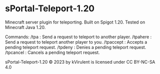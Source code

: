 # sPortal-Teleport-1.20
Minecraft server plugin for teleporting. Built on Spigot 1.20. Tested on Minecraft Java 1.20.

Commands:
/tpa <player> : Send a request to teleport to another player.
/tpahere <player> : Send a request to teleport another player to you.
/tpaccept : Accepts a pending teleport request.
/tpdeny : Denies a pending teleport request.
/tpcancel : Cancels a pending teleport request.


sPortal-Teleport-1.20 © 2023 by kVirulent is licensed under CC BY-NC-SA 4.0 
